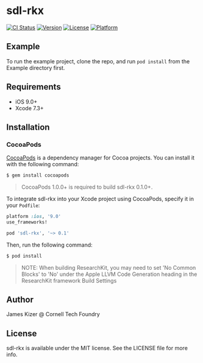 # sdl-rkx

[![CI Status](http://img.shields.io/travis/James/sdl-rkx.svg?style=flat)](https://travis-ci.org/James/sdl-rkx)
[![Version](https://img.shields.io/cocoapods/v/sdl-rkx.svg?style=flat)](http://cocoapods.org/pods/sdl-rkx)
[![License](https://img.shields.io/cocoapods/l/sdl-rkx.svg?style=flat)](http://cocoapods.org/pods/sdl-rkx)
[![Platform](https://img.shields.io/cocoapods/p/sdl-rkx.svg?style=flat)](http://cocoapods.org/pods/sdl-rkx)

## Example

To run the example project, clone the repo, and run `pod install` from the Example directory first.

## Requirements

 - iOS 9.0+
 - Xcode 7.3+

## Installation

### CocoaPods

[CocoaPods](http://cocoapods.org) is a dependency manager for Cocoa projects. You can install it with the following command:

```bash
$ gem install cocoapods
```

> CocoaPods 1.0.0+ is required to build sdl-rkx 0.1.0+.

To integrate sdl-rkx into your Xcode project using CocoaPods, specify it in your `Podfile`:

```ruby
platform :ios, '9.0'
use_frameworks!

pod 'sdl-rkx', '~> 0.1'
```

Then, run the following command:

```bash
$ pod install
```

> NOTE: When building ResearchKit, you may need to set 'No Common Blocks' to 'No' under the Apple LLVM Code Generation heading in the ResearchKit framework Build Settings

## Author

James Kizer @ Cornell Tech Foundry

## License

sdl-rkx is available under the MIT license. See the LICENSE file for more info.
